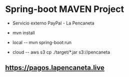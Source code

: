 # Spring-boot MAVEN Project

- Servicio externo PayPal - La Pencaneta

- mvn install

- local
  -- mvn spring-boot:run
- cloud
  -- aws s3 cp ./target/\*.jar s3://pencaneta

## <https://pagos.lapencaneta.live>
